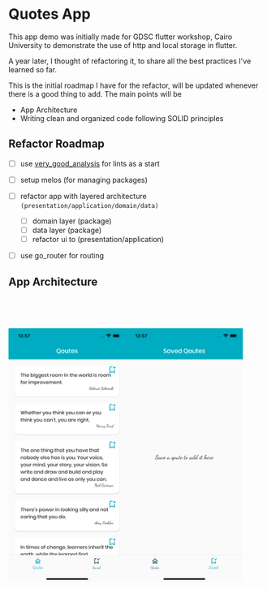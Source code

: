 # Quotes App

This app demo was initially made for GDSC flutter workshop, Cairo University to demonstrate the use of http and local storage in flutter.

A year later, I thought of refactoring it, to share all the best practices I've learned so far.

This is the initial roadmap I have for the refactor, will be updated whenever there is a good thing to add.
The main points will be

- App Architecture
- Writing clean and organized code following SOLID principles

## Refactor Roadmap

- [ ] use [very_good_analysis](https://pub.dev/packages/very_good_analysis) for lints as a start
- [ ] setup melos (for managing packages)
- [ ] refactor app with layered architecture `(presentation/application/domain/data)`

  - [ ] domain layer (package)
  - [ ] data layer (package)
  - [ ] refactor ui to (presentation/application)

- [ ] use go_router for routing

## App Architecture

```

```

<br>
<br>

<img src="assets/screenshots/quotes.png" alt="hierarchy_after" height="500"><img src="assets/screenshots/saved.png" alt="hierarchy_after" height="500">

<br>
